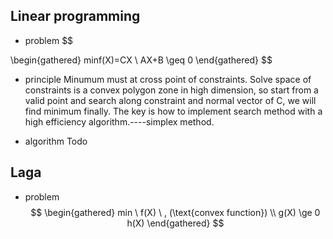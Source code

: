 ## Linear programming
- problem
$$

\begin{gathered}
minf(X)=CX \\
AX+B \geq 0
\end{gathered}
$$

- principle
Minumum must at cross point of constraints. Solve space of constraints is a convex polygon zone in high dimension, so start from a valid point and search along constraint and normal vector of C, we will find minimum finally.
The key is how to implement search method with a high efficiency algorithm.----simplex method.

- algorithm
Todo

## Laga
- problem
$$
\begin{gathered}
min \ f(X) \  , (\text{convex function}) 
\\
g(X) \ge 0
h(X)
\end{gathered}
$$